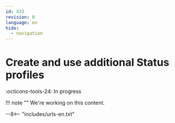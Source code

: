 ```yaml
---
id: 433
revision: 0
language: en
hide:
  - navigation
---
```


# Create and use additional Status profiles

 :octicons-tools-24: In progress

!!! note ""
     We're working on this content.

--8<-- "includes/urls-en.txt"
